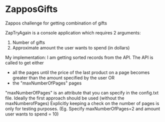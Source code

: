 ZapposGifts
===========

Zappos challenge for getting combination of gifts

ZapTryAgain is a console application which requires 2 arguments: 
1) Number of gifts
2) Approximate amount the user wants to spend (in dollars)

My implementation:
I am getting sorted records from the API.
The API is called to get either
 - all the pages until the price of the last product on a page becomes greater than the amount specified by the user
   OR
 - the "maxNumberOfPages" pages 
 

"maxNumberOfPages" is an attribute that you can specify in the config.txt file. 
Ideally the first approach should be used (without the maxNumberofPages)
Explicitly keeping a check on the number of pages is only for testing purposes.
(Eg. Specify maxNumberOfPages=2 and amount user wants to spend = 10)
